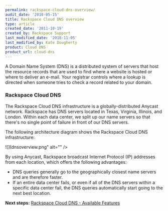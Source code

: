 ```yaml
---
permalink: rackspace-cloud-dns-overview/
audit_date: '2018-05-15'
title: Rackspace Cloud DNS overview
type: article
created_date: '2011-10-19'
created_by: Rackspace Support
last_modified_date: '2018-11-05'
last_modified_by: Kate Dougherty
product: Cloud DNS
product_url: cloud-dns
---
```


A Domain Name System (DNS) is a distributed system of servers that host the
resource records that are used to find where a website is hosted or where to
deliver an e-mail. Your registrar controls where a lookup is directed when
someone tries to check a record related to your domain.

### Rackspace Cloud DNS

The Rackspace Cloud DNS infrastructure is a globally-distributed Anycast
network. Rackspace has DNS servers located in Texas, Virginia, Illinois, and
London. Within each data center, we split up our name servers so that there's
no single point of failure in front of our DNS servers.

The following architecture diagram shows the Rackspace Cloud DNS
infrastructure:

![](dnsoverview.png" alt="" />

By using Anycast, Rackspace broadcast Internet Protocol (IP) addresses from
each location, which offers the following advantages:

-  DNS queries generally go to the geographically closest name servers and are
   therefore faster.
-  If an entire data center fails, or even if all of the DNS
   servers within a specific data center fail, the DNS queries
   automatically start going to the next best location.

**Next steps:** [Rackspace Cloud DNS - Available
Features](/support/how-to/rackspace-cloud-dns-available-features)
